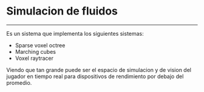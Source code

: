 # Simulacion de fluidos
---

Es un sistema que implementa los siguientes sistemas:
 * Sparse voxel octree
 * Marching cubes
 * Voxel raytracer

Viendo que tan grande puede ser el espacio de simulacion y de vision del jugador en tiempo real para dispositivos de rendimiento por debajo del promedio.
